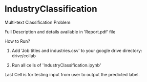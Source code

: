 # IndustryClassification
Multi-text Classification Problem

Full Description and details available in 'Report.pdf' file

How to Run?

1. Add 'Job titles and industries.csv' to your google drive
  directory: drive/collab

2. Run all cells of 'IndustryClassification.ipynb'

Last Cell is for testing input from user to output the predicted label.
